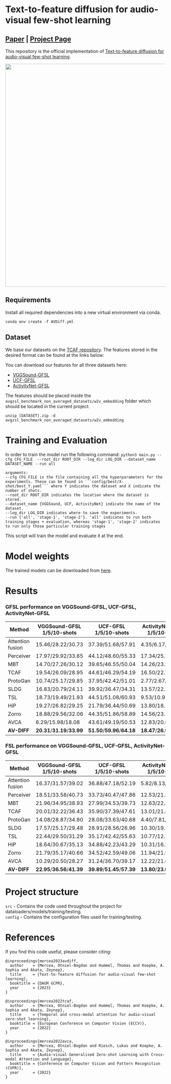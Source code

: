 # Text-to-feature diffusion for audio-visual few-shot learning
## [Paper]() | [Project Page]()


This repository is the official implementation of [Text-to-feature diffusion for audio-visual few-shot
learning](https://arxiv.org/abs/2207.09966).

<img src="/img/AVDiff.png" width="700" height="700">

## Requirements
Install all required dependencies into a new virtual environment via conda.
```shell
conda env create -f AVDiff.yml
```
## Dataset

We base our datasets on the [TCAF repository](https://github.com/ExplainableML/TCAF-GZSL/). The features stored in the desired format can be found at the links below:

You can download our features for all three datasets here:
* [VGGSound-GFSL](https://mlcloud.uni-tuebingen.de:7443/akata0/omercea19/av-diff/VGGSound.zip) 
* [UCF-GFSL](https://mlcloud.uni-tuebingen.de:7443/akata0/omercea19/av-diff/UCF.zip)
* [ActivityNet-GFSL](https://mlcloud.uni-tuebingen.de:7443/akata0/omercea19/av-diff/ActivityNet.zip)

The features should be placed inside the ```avgzsl_benchmark_non_averaged_datasets/w2v_embedding``` folder which should be located in the current project:
```shell
unzip [DATASET].zip -d avgzsl_benchmark_non_averaged_datasets/w2v_embedding
```


# Training and Evaluation
In order to train the model run the following command:
```python3 main.py --cfg CFG_FILE  --root_dir ROOT_DIR --log_dir LOG_DIR --dataset_name DATASET_NAME --run all```

```
arguments:
--cfg CFG_FILE is the file containing all the hyperparameters for the experiments. These can be found in ```config/best/X-shot/best_Y.yaml``` where Y indicates the dataset and X indicate the number of shots.
--root_dir ROOT_DIR indicates the location where the dataset is stored.
--dataset_name {VGGSound, UCF, ActivityNet} indicate the name of the dataset.
--log_dir LOG_DIR indicates where to save the experiments.
--run {'all', 'stage-1', 'stage-2'}. 'all' indicates to run both training stages + evaluation, whereas 'stage-1', 'stage-2' indicates to run only those particular training stages
```

This script will train the model and evaluate it at the end.




# Model weights
The trained models can be downloaded from [here](https://mlcloud.uni-tuebingen.de:7443/akata0/omercea19/av-diff/models.zip).

# Results

### GFSL performance on VGGSound-GFSL, UCF-GFSL, ActivityNet-GFSL

| Method           | VGGSound-GFSL 1/5/10-shots    | UCF-GFSL 1/5/10-shots         | ActivityNet-GFSL 1/5/10-shots |
|------------------|-------------------------------|-------------------------------|-------------------------------|
| Attention fusion | 15.46/28.22/30.73             | 37.39/51.68/57.91             | 4.35/6.17/10.67               |
| Perceiver        | 17.97/29.92/33.65             | 44.12/48.60/55.33             | 17.34/25.75/29.88             |
| MBT              | 14.70/27.26/30.12             | 39.65/46.55/50.04             | 14.26/23.26/26.86             |
| TCAF             | 19.54/26.09/28.95             | 44.61/46.29/54.19             | 16.50/22.79/24.78             |
| ProtoGan         | 10.74/25.17/29.85             | 37.95/42.42/51.01             | 2.77/2.67/4.05                |
| SLDG             | 16.83/20.79/24.11             | 39.92/36.47/34.31             | 13.57/22.29/27.81             |
| TSL              | 18.73/19.49/21.93             | 44.51/51.08/60.93             | 9.53/10.97/10.39              |
| HiP              | 19.27/26.82/29.25             | 21.79/36.44/50.69             | 13.80/18.10/19.37             |
| Zorro            | 18.88/29.56/32.06             | 44.35/51.86/58.89             | 14.56/23.14/27.35             |
| AVCA             | 6.29/15.98/18.08              | 43.61/49.19/50.53             | 12.83/20.09/26.02             |
| **AV-DIFF**      | **20.31**/**31.19**/**33.99** | **51.50**/**59.96**/**64.18** | **18.47**/**26.96**/**30.86** |


### FSL performance on VGGSound-GFSL, UCF-GFSL, ActivityNet-GFSL

| Method             | VGGSound-GFSL 1/5/10-shots    | UCF-GFSL 1/5/10-shots         | ActivityNet-GFSL 1/5/10-shots |
|--------------------|-------------------------------|-------------------------------|-------------------------------|
| Attention fusion | 16.37/31.57/39.02             | 36.88/47.18/52.19             | 5.82/8.13/10.78               |
| Perceiver        | 18.51/33.58/40.73             | 33.73/40.47/47.86             | 12.53/21.50/26.46             |
| MBT              | 21.96/34.95/38.93             | 27.99/34.53/39.73             | 12.63/22.38/26.03             |
| TCAF             | 20.01/32.22/36.43             | 35.90/37.39/47.61             | 13.01/21.81/23.33             |
| ProtoGan         | 14.08/28.87/34.80             | 28.08/33.63/40.68             | 4.40/7.81/8.81                |
| SLDG             | 17.57/25.17/29.48             | 28.91/28.56/26.96             | 10.30/19.16/25.35             |
| TSL              | 22.44/29.50/31.29             | 35.17/42.42/55.63             | 10.77/12.77/12.18             |
| HiP              | 18.64/30.67/35.13             | 34.88/42.23/43.29             | 10.31/16.25/17.06             |
| Zorro            | 21.79/35.17/40.66             | 34.52/42.59/49.06             | 11.94/21.94/26.33             |
| AVCA             | 10.29/20.50/28.27             | 31.24/36.70/39.17             | 12.22/21.65/26.76             |
| **AV-DIFF**      | **22.95**/**36.56**/**41.39** | **39.89**/**51.45**/**57.39** | **13.80**/**23.00**/**27.81** |

# Project structure
```src``` - Contains the code used throughout the project for dataloaders/models/training/testing.   
```config``` - Contains the configuration files used for training/testing.
# References

If you find this code useful, please consider citing:
```
@inproceedings{mercea2023avdiff,
  author    = {Mercea, Otniel-Bogdan and Hummel, Thomas and Koepke, A. Sophia and Akata, Zeynep},
  title     = {Text-to-feature diffusion for audio-visual few-shot learning},
  booktitle = {DAGM GCPR},
  year      = {2023}
}
```
```
@inproceedings{mercea2022tcaf,
  author    = {Mercea, Otniel-Bogdan and Hummel, Thomas and Koepke, A. Sophia and Akata, Zeynep},
  title     = {Temporal and cross-modal attention for audio-visual zero-shot learning},
  booktitle = {European Conference on Computer Vision (ECCV)},
  year      = {2022}
}
```
```
@inproceedings{mercea2022avca,
  author    = {Mercea, Otniel-Bogdan and Riesch, Lukas and Koepke, A. Sophia and Akata, Zeynep},
  title     = {Audio-visual Generalised Zero-shot Learning with Cross-modal Attention and Language},
  booktitle = {Conference on Computer Vision and Pattern Recognition (CVPR)},
  year      = {2022}
}
```

